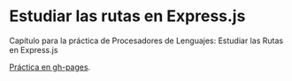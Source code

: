 # Estudiar las rutas en Express.js

Capítulo para la práctica de Procesadores de Lenguajes: Estudiar las Rutas en Express.js

[Práctica en gh-pages](https://ULL-ESIT-PL-1617.github.io/estudiar-las-rutas-en-expressjs-victor-jesus-pamela).

